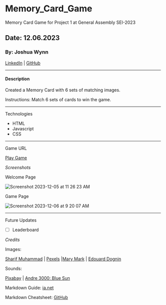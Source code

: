 # Memory_Card_Game
Memory Card Game for Project 1 at General Assembly SEI-2023

## Date: 12.06.2023

### By: Joshua Wynn

[LinkedIn](https://www.linkedin.com/in/wynnjoshua/) | [GitHub](https://github.com/joshuawynn?tab=repositories)
***
#### Description
Created a Memory Card with 6 sets of matching images. 

Instructions: Match 6 sets of cards to win the game. 
***

Technologies
- HTML
- Javascript
- CSS

***

Game URL

[Play Game](https://waggish-snakes.surge.sh/)

_Screenshots_

Welcome Page

![Screenshot 2023-12-05 at 11 26 23 AM](https://github.com/joshuawynn/Memory_Card_Game/assets/8561747/5c1700af-512c-4a76-89e4-8e5eaafa7ba8)


Game Page

![Screenshot 2023-12-06 at 9 20 07 AM](https://github.com/joshuawynn/Memory_Card_Game/assets/8561747/5dd82c87-eb3b-4d64-bcd7-3517cd79de16)

 
 ***

 Future Updates

 - [ ] Leaderboard


_Credits_

Images: 

[Sharif Muhammad](https://www.sharifmuhammad.com/) | [Pexels](https://www.pexels.com/) |[Mary Mark](https://www.marysmark.com/by-land/Brooklyn-bridge) | [Edouard Dognin](https://unsplash.com/photos/brown-brick-block-wallpaper-H6PaJwYMfUU)

Sounds: 

[Pixabay](https://pixabay.com/sound-effects/search/crowd/) | [Andre 3000: Blue Sun](https://www.youtube.com/watch?v=H_tJNVc07Jc&list=PL4yCboer6_xQjnIj0i9U8SsMi8bBqil_J)

Markdown Guide: [ia.net](https://ia.net/)

Markdown Cheatsheet: [GitHub](https://github.com/)